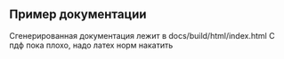 ## Пример документации
Сгенерированная документация лежит в docs/build/html/index.html
С пдф пока плохо, надо латех норм накатить
